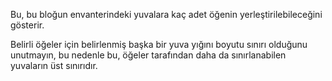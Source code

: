 Bu, bu bloğun envanterindeki yuvalara kaç adet öğenin yerleştirilebileceğini gösterir.

Belirli öğeler için belirlenmiş başka bir yuva yığını boyutu sınırı olduğunu unutmayın, bu nedenle bu, öğeler tarafından daha da sınırlanabilen yuvaların üst sınırıdır.